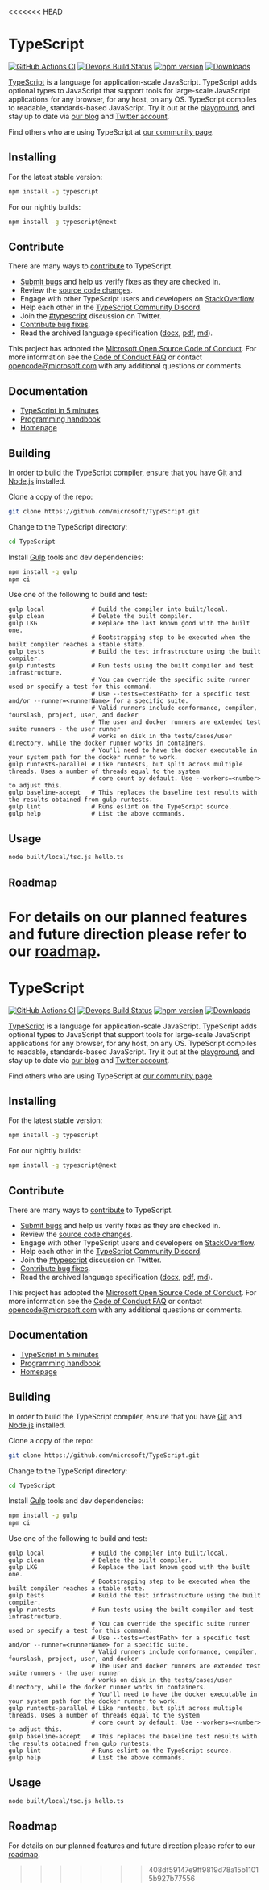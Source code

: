 <<<<<<< HEAD

# TypeScript

[![GitHub Actions CI](https://github.com/microsoft/TypeScript/workflows/CI/badge.svg)](https://github.com/microsoft/TypeScript/actions?query=workflow%3ACI)
[![Devops Build Status](https://dev.azure.com/typescript/TypeScript/_apis/build/status/Typescript/node10)](https://dev.azure.com/typescript/TypeScript/_build?definitionId=7)
[![npm version](https://badge.fury.io/js/typescript.svg)](https://www.npmjs.com/package/typescript)
[![Downloads](https://img.shields.io/npm/dm/typescript.svg)](https://www.npmjs.com/package/typescript)

[TypeScript](https://www.typescriptlang.org/) is a language for application-scale JavaScript. TypeScript adds optional types to JavaScript that support tools for large-scale JavaScript applications for any browser, for any host, on any OS. TypeScript compiles to readable, standards-based JavaScript. Try it out at the [playground](https://www.typescriptlang.org/play/), and stay up to date via [our blog](https://blogs.msdn.microsoft.com/typescript) and [Twitter account](https://twitter.com/typescript).

Find others who are using TypeScript at [our community page](https://www.typescriptlang.org/community/).

## Installing

For the latest stable version:

```bash
npm install -g typescript
```

For our nightly builds:

```bash
npm install -g typescript@next
```

## Contribute

There are many ways to [contribute](https://github.com/microsoft/TypeScript/blob/main/CONTRIBUTING.md) to TypeScript.
* [Submit bugs](https://github.com/microsoft/TypeScript/issues) and help us verify fixes as they are checked in.
* Review the [source code changes](https://github.com/microsoft/TypeScript/pulls).
* Engage with other TypeScript users and developers on [StackOverflow](https://stackoverflow.com/questions/tagged/typescript).
* Help each other in the [TypeScript Community Discord](https://discord.gg/typescript).
* Join the [#typescript](https://twitter.com/search?q=%23TypeScript) discussion on Twitter.
* [Contribute bug fixes](https://github.com/microsoft/TypeScript/blob/main/CONTRIBUTING.md).
* Read the archived language specification ([docx](https://github.com/microsoft/TypeScript/blob/main/doc/TypeScript%20Language%20Specification%20-%20ARCHIVED.docx?raw=true),
 [pdf](https://github.com/microsoft/TypeScript/blob/main/doc/TypeScript%20Language%20Specification%20-%20ARCHIVED.pdf?raw=true), [md](https://github.com/microsoft/TypeScript/blob/main/doc/spec-ARCHIVED.md)).

This project has adopted the [Microsoft Open Source Code of Conduct](https://opensource.microsoft.com/codeofconduct/). For more information see
the [Code of Conduct FAQ](https://opensource.microsoft.com/codeofconduct/faq/) or contact [opencode@microsoft.com](mailto:opencode@microsoft.com)
with any additional questions or comments.

## Documentation

*  [TypeScript in 5 minutes](https://www.typescriptlang.org/docs/handbook/typescript-in-5-minutes.html)
*  [Programming handbook](https://www.typescriptlang.org/docs/handbook/intro.html)
*  [Homepage](https://www.typescriptlang.org/)

## Building

In order to build the TypeScript compiler, ensure that you have [Git](https://git-scm.com/downloads) and [Node.js](https://nodejs.org/) installed.

Clone a copy of the repo:

```bash
git clone https://github.com/microsoft/TypeScript.git
```

Change to the TypeScript directory:

```bash
cd TypeScript
```

Install [Gulp](https://gulpjs.com/) tools and dev dependencies:

```bash
npm install -g gulp
npm ci
```

Use one of the following to build and test:

```
gulp local             # Build the compiler into built/local.
gulp clean             # Delete the built compiler.
gulp LKG               # Replace the last known good with the built one.
                       # Bootstrapping step to be executed when the built compiler reaches a stable state.
gulp tests             # Build the test infrastructure using the built compiler.
gulp runtests          # Run tests using the built compiler and test infrastructure.
                       # You can override the specific suite runner used or specify a test for this command.
                       # Use --tests=<testPath> for a specific test and/or --runner=<runnerName> for a specific suite.
                       # Valid runners include conformance, compiler, fourslash, project, user, and docker
                       # The user and docker runners are extended test suite runners - the user runner
                       # works on disk in the tests/cases/user directory, while the docker runner works in containers.
                       # You'll need to have the docker executable in your system path for the docker runner to work.
gulp runtests-parallel # Like runtests, but split across multiple threads. Uses a number of threads equal to the system
                       # core count by default. Use --workers=<number> to adjust this.
gulp baseline-accept   # This replaces the baseline test results with the results obtained from gulp runtests.
gulp lint              # Runs eslint on the TypeScript source.
gulp help              # List the above commands.
```


## Usage

```bash
node built/local/tsc.js hello.ts
```


## Roadmap

For details on our planned features and future direction please refer to our [roadmap](https://github.com/microsoft/TypeScript/wiki/Roadmap).
=======

# TypeScript

[![GitHub Actions CI](https://github.com/microsoft/TypeScript/workflows/CI/badge.svg)](https://github.com/microsoft/TypeScript/actions?query=workflow%3ACI)
[![Devops Build Status](https://dev.azure.com/typescript/TypeScript/_apis/build/status/Typescript/node10)](https://dev.azure.com/typescript/TypeScript/_build?definitionId=7)
[![npm version](https://badge.fury.io/js/typescript.svg)](https://www.npmjs.com/package/typescript)
[![Downloads](https://img.shields.io/npm/dm/typescript.svg)](https://www.npmjs.com/package/typescript)

[TypeScript](https://www.typescriptlang.org/) is a language for application-scale JavaScript. TypeScript adds optional types to JavaScript that support tools for large-scale JavaScript applications for any browser, for any host, on any OS. TypeScript compiles to readable, standards-based JavaScript. Try it out at the [playground](https://www.typescriptlang.org/play/), and stay up to date via [our blog](https://blogs.msdn.microsoft.com/typescript) and [Twitter account](https://twitter.com/typescript).

Find others who are using TypeScript at [our community page](https://www.typescriptlang.org/community/).

## Installing

For the latest stable version:

```bash
npm install -g typescript
```

For our nightly builds:

```bash
npm install -g typescript@next
```

## Contribute

There are many ways to [contribute](https://github.com/microsoft/TypeScript/blob/main/CONTRIBUTING.md) to TypeScript.
* [Submit bugs](https://github.com/microsoft/TypeScript/issues) and help us verify fixes as they are checked in.
* Review the [source code changes](https://github.com/microsoft/TypeScript/pulls).
* Engage with other TypeScript users and developers on [StackOverflow](https://stackoverflow.com/questions/tagged/typescript).
* Help each other in the [TypeScript Community Discord](https://discord.gg/typescript).
* Join the [#typescript](https://twitter.com/search?q=%23TypeScript) discussion on Twitter.
* [Contribute bug fixes](https://github.com/microsoft/TypeScript/blob/main/CONTRIBUTING.md).
* Read the archived language specification ([docx](https://github.com/microsoft/TypeScript/blob/main/doc/TypeScript%20Language%20Specification%20-%20ARCHIVED.docx?raw=true),
 [pdf](https://github.com/microsoft/TypeScript/blob/main/doc/TypeScript%20Language%20Specification%20-%20ARCHIVED.pdf?raw=true), [md](https://github.com/microsoft/TypeScript/blob/main/doc/spec-ARCHIVED.md)).

This project has adopted the [Microsoft Open Source Code of Conduct](https://opensource.microsoft.com/codeofconduct/). For more information see
the [Code of Conduct FAQ](https://opensource.microsoft.com/codeofconduct/faq/) or contact [opencode@microsoft.com](mailto:opencode@microsoft.com)
with any additional questions or comments.

## Documentation

*  [TypeScript in 5 minutes](https://www.typescriptlang.org/docs/handbook/typescript-in-5-minutes.html)
*  [Programming handbook](https://www.typescriptlang.org/docs/handbook/intro.html)
*  [Homepage](https://www.typescriptlang.org/)

## Building

In order to build the TypeScript compiler, ensure that you have [Git](https://git-scm.com/downloads) and [Node.js](https://nodejs.org/) installed.

Clone a copy of the repo:

```bash
git clone https://github.com/microsoft/TypeScript.git
```

Change to the TypeScript directory:

```bash
cd TypeScript
```

Install [Gulp](https://gulpjs.com/) tools and dev dependencies:

```bash
npm install -g gulp
npm ci
```

Use one of the following to build and test:

```
gulp local             # Build the compiler into built/local.
gulp clean             # Delete the built compiler.
gulp LKG               # Replace the last known good with the built one.
                       # Bootstrapping step to be executed when the built compiler reaches a stable state.
gulp tests             # Build the test infrastructure using the built compiler.
gulp runtests          # Run tests using the built compiler and test infrastructure.
                       # You can override the specific suite runner used or specify a test for this command.
                       # Use --tests=<testPath> for a specific test and/or --runner=<runnerName> for a specific suite.
                       # Valid runners include conformance, compiler, fourslash, project, user, and docker
                       # The user and docker runners are extended test suite runners - the user runner
                       # works on disk in the tests/cases/user directory, while the docker runner works in containers.
                       # You'll need to have the docker executable in your system path for the docker runner to work.
gulp runtests-parallel # Like runtests, but split across multiple threads. Uses a number of threads equal to the system
                       # core count by default. Use --workers=<number> to adjust this.
gulp baseline-accept   # This replaces the baseline test results with the results obtained from gulp runtests.
gulp lint              # Runs eslint on the TypeScript source.
gulp help              # List the above commands.
```


## Usage

```bash
node built/local/tsc.js hello.ts
```


## Roadmap

For details on our planned features and future direction please refer to our [roadmap](https://github.com/microsoft/TypeScript/wiki/Roadmap).
>>>>>>> 408df59147e9ff9819d78a15b11015b927b77556
